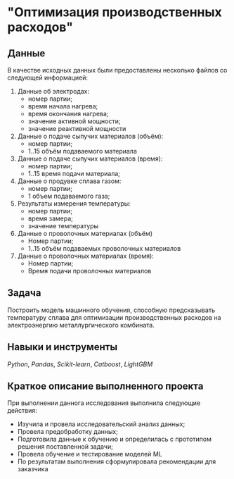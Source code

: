 # "Оптимизация производственных расходов"

## Данные

В качестве исходных данных были предоставлены несколько файлов со следующей информацией:
1. Данные об электродах:
   - номер партии;
   - время начала нагрева;
   - время окончания нагрева;
   - значение активной мощности;
   - значение реактивной мощности
2. Данные о подаче сыпучих материалов (объём):
   - номер партии;
   - 1..15 объём подаваемого материала
3. Данные о подаче сыпучих материалов (время):
   - номер партии;
   - 1..15 время подачи материала;
4. Данные о продувке сплава газом:
   - номер партии;
   - 1 объем подаваемого газа;
5. Результаты измерения температуры:
   - номер партии;
   - время замера;
   - значение температуры
6. Данные о проволочных материалах (объём)
   - Номер партии;
   - 1..15  объём подаваемых проволочных материалов
7. Данные о проволочных материалах (время):
   - Номер партии;
   - Время подачи проволочных материалов
   
## Задача

Построить модель машинного обучения, способную предсказывать температуру сплава для оптимизации производственных расходов на электроэнергию металлургического комбината. 

## Навыки и инструменты
*Python*, *Pandas*, *Scikit-learn*, *Catboost*, *LightGBM*

## Краткое описание выполненного проекта
При выполнении даннога исследования выполнила следующие действия:

- Изучила и провела исследовательский анализ данных;
- Провела предобработку данных;
- Подготовила данные к обучению и определилась с прототипом решения поставленной задачи;
- Провела обучение и тестирование моделей ML
- По результатам выполнения сформулировала рекомендации для заказчика
